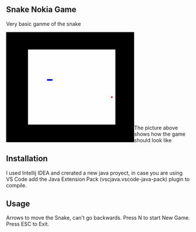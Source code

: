 ## Snake Nokia Game

Very basic ganme of the snake

<img width="350" height="300" align="left" src="https://github.com/Yeraldsb/SnakeNokiaGame/blob/master/snake.gif" alt="yeraldsb" /> </br> </br>
</br> </br></br> </br></br> </br></br> </br></br> </br></br> </br>

The picture above shows how the game should look like


## Installation
I used Intellij IDEA and crerated a new java proyect, in case you are using VS Code add the Java Extension Pack (vscjava.vscode-java-pack) plugin to compile.

## Usage 

Arrows to move the Snake, can't go backwards. Press N to start New Game. Press ESC to Exit.
